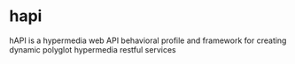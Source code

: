 # hapi
hAPI is a hypermedia web API behavioral profile and framework for creating dynamic polyglot hypermedia restful services
